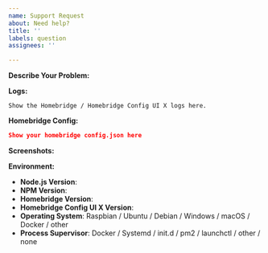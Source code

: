 ```yaml
---
name: Support Request
about: Need help?
title: ''
labels: question
assignees: ''

---
```


<!-- Please search existing issues to avoid creating duplicates. -->

**Describe Your Problem:**
<!-- A clear and concise description of what problem you are trying to solve. -->

**Logs:**
<!-- Support requests that do not contain logs may be closed without warning. -->

```
Show the Homebridge / Homebridge Config UI X logs here.
```

**Homebridge Config:**

```json
Show your homebridge config.json here
```

**Screenshots:**
<!-- If applicable, add screenshots to help explain your problem. -->

**Environment:**

* **Node.js Version**: <!-- node -v -->
* **NPM Version**: <!-- npm -v -->
* **Homebridge Version**: <!-- homebridge -V -->
* **Homebridge Config UI X Version**:
* **Operating System**: Raspbian / Ubuntu / Debian / Windows / macOS / Docker / other
* **Process Supervisor**: Docker / Systemd / init.d / pm2 / launchctl / other / none


<!-- Click the "Preview" tab before you submit to ensure the formatting is correct. -->
